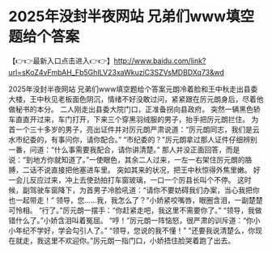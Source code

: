# 2025年没封半夜网站  兄弟们www填空题给个答案


【👉👉最新入口点击进入👉👉】http://www.baidu.com/link?url=sKoZ4vFmbAH_Fb5GhILV23xaWkuziC3SZVsMDBDXq73&wd

2025年没封半夜网站  兄弟们www填空题给个答案元朗冷着脸和王中秋走出县委大楼，王中秋见老板面色阴沉，情绪不好没敢过问，紧紧跟在厉元朗身后，尽着他做秘书的本分。
二人刚走出县委大院门口，正准备拐向县政府。
突然一辆黑色轿车直直开过来，车门打开，下来三个穿黑羽绒服的男子，抬手把厉元朗拦住。
为首一个三十多岁的男子，亮出证件并对厉元朗严肃说道：“厉元朗同志，我们是云水市纪委的，有事问你，请你配合。”
“市纪委的？”厉元朗拿过那人证件仔细辨别一番，问道：“什么事需要我配合，请你讲清楚。”
那人并没正面回答，而是说：“到地方你就知道了。”一使眼色，其余二人过来，一左一右架住厉元朗的胳膊，二话不说直接把他塞进车里。
突如其来的状况，把王中秋惊得外焦里嫩。
好一会儿反应过来，冲上去使劲拍打车窗玻璃，一口一个厉县长叫个不停。
这时候，副驾驶车窗降下，为首男子冷脸吼道：“请你不要妨碍我们办案，当心我把你也一起带走！”
领导，您……我，我怎么了？”小娇紧咬嘴唇，眼圈含泪，一副楚楚可怜相。
“行了。”厉元朗一摆手：“你赶紧走吧，我这里不需要你了。”
“领导，我做错什么了。”小娇含泪叫着冤屈。
“哼！”厉元朗一阵恼怒，很严肃的训斥道：“你小小年纪不学好，学会勾引人了。”
“领导，您说的我不懂！”
“还要我说清楚么，你现在就走，我这里不欢迎你。”厉元朗一指门口，小娇捂住脸哭着跑了出去。
